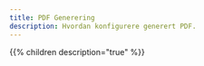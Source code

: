 ```yaml
---
title: PDF Generering
description: Hvordan konfigurere generert PDF.
---
```


{{% children description="true" %}}
